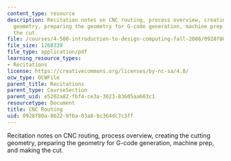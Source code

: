 ```yaml
---
content_type: resource
description: Recitation notes on CNC routing, process overview, creating the cutting
  geometry, preparing the geometry for G-code generation, machine prep, and making
  the cut.
file: /courses/4-500-introduction-to-design-computing-fall-2008/0928f80a86229fba03a8bc364dc7c3ff_rec8.pdf
file_size: 1268339
file_type: application/pdf
learning_resource_types:
- Recitations
license: https://creativecommons.org/licenses/by-nc-sa/4.0/
ocw_type: OCWFile
parent_title: Recitations
parent_type: CourseSection
parent_uid: e5202a82-fbf4-ce3a-3023-83605aa603c1
resourcetype: Document
title: CNC Routing
uid: 0928f80a-8622-9fba-03a8-bc364dc7c3ff
---
```

Recitation notes on CNC routing, process overview, creating the cutting geometry, preparing the geometry for G-code generation, machine prep, and making the cut.